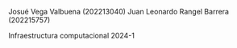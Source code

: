 Josué Vega Valbuena (202213040)
Juan Leonardo Rangel Barrera (202215757)

Infraestructura computacional 2024-1